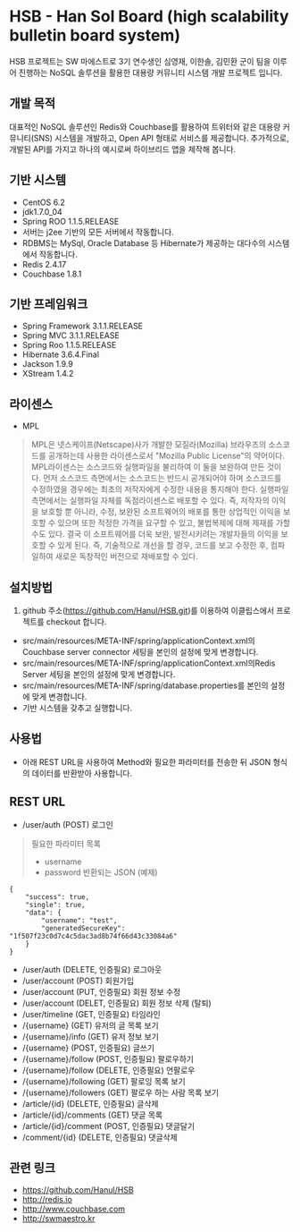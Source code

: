 HSB - Han Sol Board (high scalability bulletin board system)
============================================================

HSB 프로젝트는 SW 마에스트로 3기 연수생인 심영재, 이한솔, 김민환 군이 팀을 이루어 진행하는 NoSQL 솔루션을 활용한 대용량 커뮤니티 시스템 개발 프로젝트 입니다.

개발 목적
---------
대표적인 NoSQL 솔루션인 Redis와 Couchbase를 활용하여 트위터와 같은 대용량 커뮤니티(SNS) 시스템을 개발하고, Open API 형태로 서비스를 제공합니다. 추가적으로, 개발된 API를 가지고 하나의 예시로써 하이브리드 앱을 제작해 봅니다.

기반 시스템
-----------
- CentOS 6.2
- jdk1.7.0_04
- Spring ROO 1.1.5.RELEASE
- 서버는 j2ee 기반의 모든 서버에서 작동합니다.
- RDBMS는 MySql, Oracle Database 등 Hibernate가 제공하는 대다수의 시스템에서 작동합니다.
- Redis 2.4.17
- Couchbase 1.8.1

기반 프레임워크
---------------
- Spring Framework 3.1.1.RELEASE
- Spring MVC 3.1.1.RELEASE
- Spring Roo 1.1.5.RELEASE
- Hibernate 3.6.4.Final
- Jackson 1.9.9
- XStream 1.4.2

라이센스
--------
- MPL

> MPL은 넷스케이프(Netscape)사가 개발한 모질라(Mozilla) 브라우즈의 소스코드를 공개하는데 사용한 라이센스로서 "Mozilla Public License"의 약어이다. MPL라이센스는 소스코드와 실행파일을 불리하여 이 둘을 보완하여 만든 것이다. 먼저 소스코드 측면에서는 소스코드는 반드시 공개되어야 하며 소스코드를 수정하였을 경우에는 최초의 저작자에게 수정한 내용을 통지해야 한다. 실행파일 측면에서는 실행파일 자체를 독점라이센스로 배포할 수 있다. 즉, 저작자의 이익을 보호할 뿐 아니라, 수정, 보완된 소프트웨어의 배포를 통한 상업적인 이익을 보호할 수 있으며 또한 적정한 가격을 요구할 수 있고, 불법복제에 대해 제재를 가할 수도 있다. 결국 이 소프트웨어를 더욱 보완, 발전시키려는 개발자들의 이익을 보호할 수 있게 된다. 즉, 기술적으로 개선을 할 경우, 코드를 보고 수정한 후, 컴파일하여 새로운 독창적인 버전으로 재배포할 수 있다.

설치방법
--------
1. github 주소(https://github.com/Hanul/HSB.git)를 이용하여 이클립스에서 프로젝트를 checkout 합니다.
* src/main/resources/META-INF/spring/applicationContext.xml의 Couchbase server connector 세팅을 본인의 설정에 맞게 변경합니다.
* src/main/resources/META-INF/spring/applicationContext.xml의Redis Server 세팅을 본인의 설정에 맞게 변경합니다.
* src/main/resources/META-INF/spring/database.properties를 본인의 설정에 맞게 변경합니다.
* 기반 시스템을 갖추고 실행합니다.

사용법
------
- 아래 REST URL을 사용하여 Method와 필요한 파라미터를 전송한 뒤 JSON 형식의 데이터를 반환받아 사용합니다.

REST URL
--------
- /user/auth (POST) 로그인

> 필요한 파라미터 목록
> - username
> - password
> 반환되는 JSON (예제)
>
    {
        "success": true,
        "single": true,
        "data": {
            "username": "test",
            "generatedSecureKey": "1f507f23c0d7c4c5dac3ad8b74f66d43c33084a6"
        }
    }

- /user/auth (DELETE, 인증필요) 로그아웃
- /user/account (POST) 회원가입
- /user/account (PUT, 인증필요) 회원 정보 수정
- /user/account (DELET, 인증필요) 회원 정보 삭제 (탈퇴)
- /user/timeline (GET, 인증필요) 타임라인
- /{username} (GET) 유저의 글 목록 보기
- /{username}/info (GET) 유저 정보 보기
- /{username} (POST, 인증필요) 글쓰기
- /{username}/follow (POST, 인증필요) 팔로우하기
- ‎/{username}/follow (DELETE, 인증필요) 언팔로우
- /{username}/following (GET) 팔로잉 목록 보기
- /{username}/followers (GET) 팔로우 하는 사람 목록 보기
- /article/{id} (DELETE, 인증필요) 글삭제
- /article/{id}/comments (GET) 댓글 목록
- /article/{id}/comment (POST, 인증필요) 댓글달기
- /comment/{id} (DELETE, 인증필요) 댓글삭제

관련 링크
---------
- https://github.com/Hanul/HSB
- http://redis.io
- http://www.couchbase.com
- http://swmaestro.kr